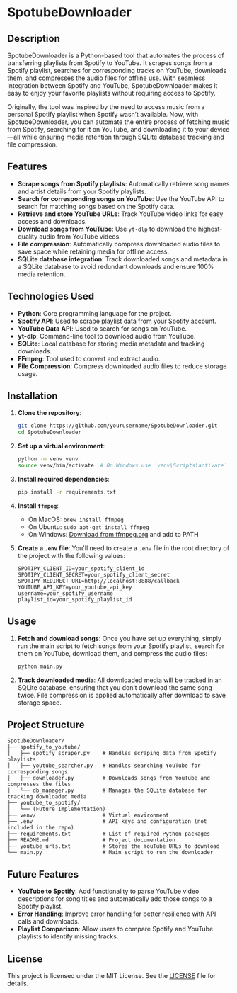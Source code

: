 
# SpotubeDownloader

## Description

SpotubeDownloader is a Python-based tool that automates the process of transferring playlists from Spotify to YouTube. It scrapes songs from a Spotify playlist, searches for corresponding tracks on YouTube, downloads them, and compresses the audio files for offline use. With seamless integration between Spotify and YouTube, SpotubeDownloader makes it easy to enjoy your favorite playlists without requiring access to Spotify.

Originally, the tool was inspired by the need to access music from a personal Spotify playlist when Spotify wasn’t available. Now, with SpotubeDownloader, you can automate the entire process of fetching music from Spotify, searching for it on YouTube, and downloading it to your device—all while ensuring media retention through SQLite database tracking and file compression.

## Features

- **Scrape songs from Spotify playlists**: Automatically retrieve song names and artist details from your Spotify playlists.
- **Search for corresponding songs on YouTube**: Use the YouTube API to search for matching songs based on the Spotify data.
- **Retrieve and store YouTube URLs**: Track YouTube video links for easy access and downloads.
- **Download songs from YouTube**: Use `yt-dlp` to download the highest-quality audio from YouTube videos.
- **File compression**: Automatically compress downloaded audio files to save space while retaining media for offline access.
- **SQLite database integration**: Track downloaded songs and metadata in a SQLite database to avoid redundant downloads and ensure 100% media retention.

## Technologies Used

- **Python**: Core programming language for the project.
- **Spotify API**: Used to scrape playlist data from your Spotify account.
- **YouTube Data API**: Used to search for songs on YouTube.
- **yt-dlp**: Command-line tool to download audio from YouTube.
- **SQLite**: Local database for storing media metadata and tracking downloads.
- **FFmpeg**: Tool used to convert and extract audio.
- **File Compression**: Compress downloaded audio files to reduce storage usage.

## Installation

1. **Clone the repository**:
   ```bash
   git clone https://github.com/yourusername/SpotubeDownloader.git
   cd SpotubeDownloader
   ```

2. **Set up a virtual environment**:
   ```bash
   python -m venv venv
   source venv/bin/activate  # On Windows use `venv\Scripts\activate`
   ```

3. **Install required dependencies**:
   ```bash
   pip install -r requirements.txt
   ```

4. **Install `ffmpeg`**:
   - On MacOS: `brew install ffmpeg`
   - On Ubuntu: `sudo apt-get install ffmpeg`
   - On Windows: [Download from ffmpeg.org](https://ffmpeg.org/download.html) and add to PATH

5. **Create a `.env` file**:
   You'll need to create a `.env` file in the root directory of the project with the following values:
   ```
   SPOTIPY_CLIENT_ID=your_spotify_client_id
   SPOTIPY_CLIENT_SECRET=your_spotify_client_secret
   SPOTIPY_REDIRECT_URI=http://localhost:8888/callback
   YOUTUBE_API_KEY=your_youtube_api_key
   username=your_spotify_username
   playlist_id=your_spotify_playlist_id
   ```

## Usage

1. **Fetch and download songs**:
   Once you have set up everything, simply run the main script to fetch songs from your Spotify playlist, search for them on YouTube, download them, and compress the audio files:
   ```bash
   python main.py
   ```

2. **Track downloaded media**:
   All downloaded media will be tracked in an SQLite database, ensuring that you don’t download the same song twice. File compression is applied automatically after download to save storage space.

## Project Structure

```
SpotubeDownloader/
├── spotify_to_youtube/
│   ├── spotify_scraper.py    # Handles scraping data from Spotify playlists
│   ├── youtube_searcher.py   # Handles searching YouTube for corresponding songs
│   ├── downloader.py         # Downloads songs from YouTube and compresses the files
│   └── db_manager.py         # Manages the SQLite database for tracking downloaded media
├── youtube_to_spotify/
│   └── (Future Implementation)
├── venv/                     # Virtual environment
├── .env                      # API keys and configuration (not included in the repo)
├── requirements.txt          # List of required Python packages
├── README.md                 # Project documentation
├── youtube_urls.txt          # Stores the YouTube URLs to download
└── main.py                   # Main script to run the downloader
```

## Future Features

- **YouTube to Spotify**: Add functionality to parse YouTube video descriptions for song titles and automatically add those songs to a Spotify playlist.
- **Error Handling**: Improve error handling for better resilience with API calls and downloads.
- **Playlist Comparison**: Allow users to compare Spotify and YouTube playlists to identify missing tracks.

## License

This project is licensed under the MIT License. See the [LICENSE](LICENSE) file for details.
